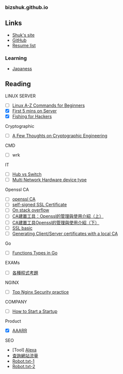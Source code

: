 ### bizshuk.github.io




## Links
- [Shuk's site](http://shuk.info/)
- [GitHub](https://github.com/BizShuk)
- [Resume list](https://github.com/BizShuk/bizshuk.github.io/tree/master/resume)

### Learning
- [Japaness](https://github.com/BizShuk/japaness)


## Reading

LINUX SERVER
- [ ] [Linux A-Z Commands for Beginners](http://www.sandwichbite.com/linux-a-z-commands-for-beginners/)  
- [X] [First 5 mins on Server](http://plusbryan.com/my-first-5-minutes-on-a-server-or-essential-security-for-linux-servers)
- [X] [Fishing for Hackers](https://sysdig.com/blog/fishing-for-hackers/)

Cryptographic
- [ ] [A Few Thoughts on Cryptographic Engineering](http://blog.cryptographyengineering.com/2011/11/how-not-to-use-symmetric-encryption.html)



CMD
- [ ] wrk

IT
- [ ] [Hub vs Switch](http://fossbytes.com/hub-vs-switch-comparison-and-difference/)
- [ ] [Multi Network Hardware device type](http://fossbytes.com/networking-devices-and-hardware-types/)

Openssl CA
- [ ] [openssl CA](https://jamielinux.com/docs/openssl-certificate-authority/introduction.html)
- [ ] [self-signed SSL Certificate](http://www.akadia.com/services/ssh_test_certificate.html)
- [ ] [On stack overflow](http://stackoverflow.com/questions/10175812/how-to-create-a-self-signed-certificate-with-openssl)
- [ ] [CA建置工具：Openssl的管理與使用介紹（上）](http://www.ascc.sinica.edu.tw/iascc/nl/91/1818/02.txt)
- [ ] [CA建置工具Openssl的管理與使用介紹（下）](http://www.ascc.sinica.edu.tw/iascc/nl/91/1819/02.txt)
- [ ] [SSL basic](http://csc.ocean-pioneer.com/docum/ssl_basic.html)
- [ ] [Generating Client/Server certificates with a local CA](http://dst.lbl.gov/~boverhof/openssl_certs.html)

Go
- [ ] [Functions Types in Go](http://jordanorelli.com/post/42369331748/function-types-in-go-golang)

EXAMs
- [ ] [各種程式考題](https://softnshare.wordpress.com/2016/02/21/%E7%A8%8B%E5%BC%8F%E8%AA%9E%E8%A8%80%E9%9D%A2%E8%A9%A6%E8%80%83%E9%A1%8C%E9%9B%86%E9%8C%A6/)

NGINX
- [ ] [Top Nginx Security practice](http://www.cyberciti.biz/tips/linux-unix-bsd-nginx-webserver-security.html)

COMPANY
- [ ] [How to Start a Startup](https://whodyo.wordpress.com/2015/12/28/how-to-start-a-startups/)

Product
- [X] [AAARR](http://wapbaike.baidu.com/view/10197444.htm?adapt=1&)

SEO
- [Tool] [Alexa](http://www.alexa.com/) 
- [查詢網站流量](http://por.tw/seo/rewrite.php/read-72.html)
- [Robot.txt-1](http://www.webconfs.com/what-is-robots-txt-article-12.php)
- [Robot.txt-2](http://www.robotstxt.org/robotstxt.html)
